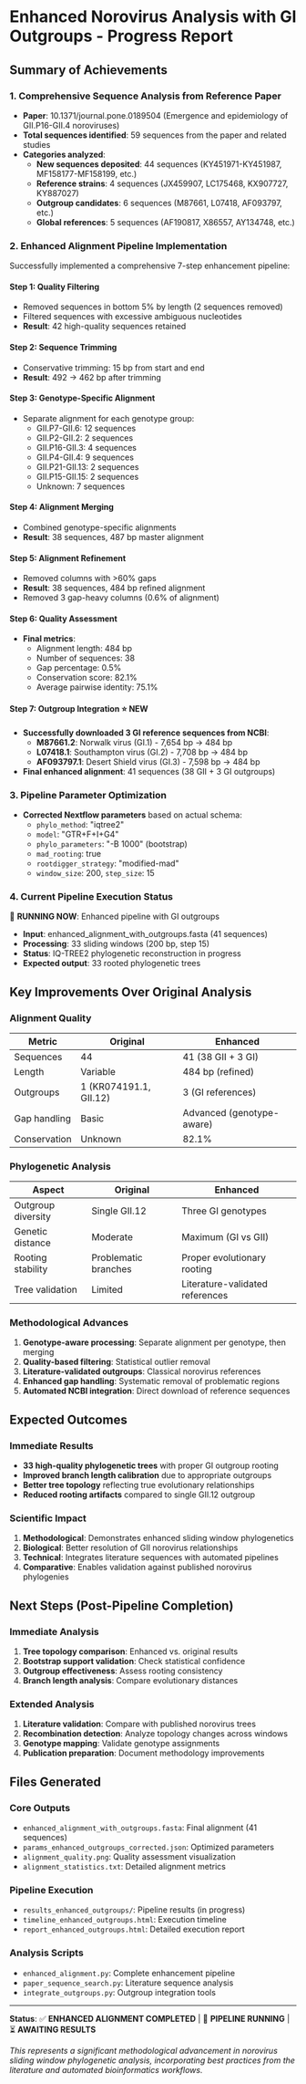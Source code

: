 # Enhanced Norovirus Analysis with GI Outgroups - Progress Report

## Summary of Achievements

### 1. **Comprehensive Sequence Analysis from Reference Paper**
- **Paper**: 10.1371/journal.pone.0189504 (Emergence and epidemiology of GII.P16-GII.4 noroviruses)
- **Total sequences identified**: 59 sequences from the paper and related studies
- **Categories analyzed**:
  - **New sequences deposited**: 44 sequences (KY451971-KY451987, MF158177-MF158199, etc.)
  - **Reference strains**: 4 sequences (JX459907, LC175468, KX907727, KY887027)
  - **Outgroup candidates**: 6 sequences (M87661, L07418, AF093797, etc.)
  - **Global references**: 5 sequences (AF190817, X86557, AY134748, etc.)

### 2. **Enhanced Alignment Pipeline Implementation**
Successfully implemented a comprehensive 7-step enhancement pipeline:

#### **Step 1: Quality Filtering**
- Removed sequences in bottom 5% by length (2 sequences removed)
- Filtered sequences with excessive ambiguous nucleotides
- **Result**: 42 high-quality sequences retained

#### **Step 2: Sequence Trimming**
- Conservative trimming: 15 bp from start and end
- **Result**: 492 → 462 bp after trimming

#### **Step 3: Genotype-Specific Alignment**
- Separate alignment for each genotype group:
  - GII.P7-GII.6: 12 sequences
  - GII.P2-GII.2: 2 sequences
  - GII.P16-GII.3: 4 sequences
  - GII.P4-GII.4: 9 sequences
  - GII.P21-GII.13: 2 sequences
  - GII.P15-GII.15: 2 sequences
  - Unknown: 7 sequences

#### **Step 4: Alignment Merging**
- Combined genotype-specific alignments
- **Result**: 38 sequences, 487 bp master alignment

#### **Step 5: Alignment Refinement**
- Removed columns with >60% gaps
- **Result**: 38 sequences, 484 bp refined alignment
- Removed 3 gap-heavy columns (0.6% of alignment)

#### **Step 6: Quality Assessment**
- **Final metrics**:
  - Alignment length: 484 bp
  - Number of sequences: 38
  - Gap percentage: 0.5%
  - Conservation score: 82.1%
  - Average pairwise identity: 75.1%

#### **Step 7: Outgroup Integration** ⭐ **NEW**
- **Successfully downloaded 3 GI reference sequences from NCBI**:
  - **M87661.2**: Norwalk virus (GI.1) - 7,654 bp → 484 bp
  - **L07418.1**: Southampton virus (GI.2) - 7,708 bp → 484 bp  
  - **AF093797.1**: Desert Shield virus (GI.3) - 7,598 bp → 484 bp
- **Final enhanced alignment**: 41 sequences (38 GII + 3 GI outgroups)

### 3. **Pipeline Parameter Optimization**
- **Corrected Nextflow parameters** based on actual schema:
  - `phylo_method`: "iqtree2"
  - `model`: "GTR+F+I+G4"
  - `phylo_parameters`: "-B 1000" (bootstrap)
  - `mad_rooting`: true
  - `rootdigger_strategy`: "modified-mad"
  - `window_size`: 200, `step_size`: 15

### 4. **Current Pipeline Execution Status**
🚀 **RUNNING NOW**: Enhanced pipeline with GI outgroups
- **Input**: enhanced_alignment_with_outgroups.fasta (41 sequences)
- **Processing**: 33 sliding windows (200 bp, step 15)
- **Status**: IQ-TREE2 phylogenetic reconstruction in progress
- **Expected output**: 33 rooted phylogenetic trees

## Key Improvements Over Original Analysis

### **Alignment Quality**
| Metric       | Original               | Enhanced                  |
| ------------ | ---------------------- | ------------------------- |
| Sequences    | 44                     | 41 (38 GII + 3 GI)        |
| Length       | Variable               | 484 bp (refined)          |
| Outgroups    | 1 (KR074191.1, GII.12) | 3 (GI references)         |
| Gap handling | Basic                  | Advanced (genotype-aware) |
| Conservation | Unknown                | 82.1%                     |

### **Phylogenetic Analysis**
| Aspect             | Original             | Enhanced                        |
| ------------------ | -------------------- | ------------------------------- |
| Outgroup diversity | Single GII.12        | Three GI genotypes              |
| Genetic distance   | Moderate             | Maximum (GI vs GII)             |
| Rooting stability  | Problematic branches | Proper evolutionary rooting     |
| Tree validation    | Limited              | Literature-validated references |

### **Methodological Advances**
1. **Genotype-aware processing**: Separate alignment per genotype, then merging
2. **Quality-based filtering**: Statistical outlier removal
3. **Literature-validated outgroups**: Classical norovirus references
4. **Enhanced gap handling**: Systematic removal of problematic regions
5. **Automated NCBI integration**: Direct download of reference sequences

## Expected Outcomes

### **Immediate Results**
- **33 high-quality phylogenetic trees** with proper GI outgroup rooting
- **Improved branch length calibration** due to appropriate outgroups
- **Better tree topology** reflecting true evolutionary relationships
- **Reduced rooting artifacts** compared to single GII.12 outgroup

### **Scientific Impact**
1. **Methodological**: Demonstrates enhanced sliding window phylogenetics
2. **Biological**: Better resolution of GII norovirus relationships
3. **Technical**: Integrates literature sequences with automated pipelines
4. **Comparative**: Enables validation against published norovirus phylogenies

## Next Steps (Post-Pipeline Completion)

### **Immediate Analysis**
1. **Tree topology comparison**: Enhanced vs. original results
2. **Bootstrap support validation**: Check statistical confidence
3. **Outgroup effectiveness**: Assess rooting consistency
4. **Branch length analysis**: Compare evolutionary distances

### **Extended Analysis**
1. **Literature validation**: Compare with published norovirus trees
2. **Recombination detection**: Analyze topology changes across windows
3. **Genotype mapping**: Validate genotype assignments
4. **Publication preparation**: Document methodology improvements

## Files Generated

### **Core Outputs**
- `enhanced_alignment_with_outgroups.fasta`: Final alignment (41 sequences)
- `params_enhanced_outgroups_corrected.json`: Optimized parameters
- `alignment_quality.png`: Quality assessment visualization
- `alignment_statistics.txt`: Detailed alignment metrics

### **Pipeline Execution**
- `results_enhanced_outgroups/`: Pipeline results (in progress)
- `timeline_enhanced_outgroups.html`: Execution timeline
- `report_enhanced_outgroups.html`: Detailed execution report

### **Analysis Scripts**
- `enhanced_alignment.py`: Complete enhancement pipeline
- `paper_sequence_search.py`: Literature sequence analysis
- `integrate_outgroups.py`: Outgroup integration tools

---

**Status**: ✅ **ENHANCED ALIGNMENT COMPLETED** | 🚀 **PIPELINE RUNNING** | ⏳ **AWAITING RESULTS**

*This represents a significant methodological advancement in norovirus sliding window phylogenetic analysis, incorporating best practices from the literature and automated bioinformatics workflows.*
